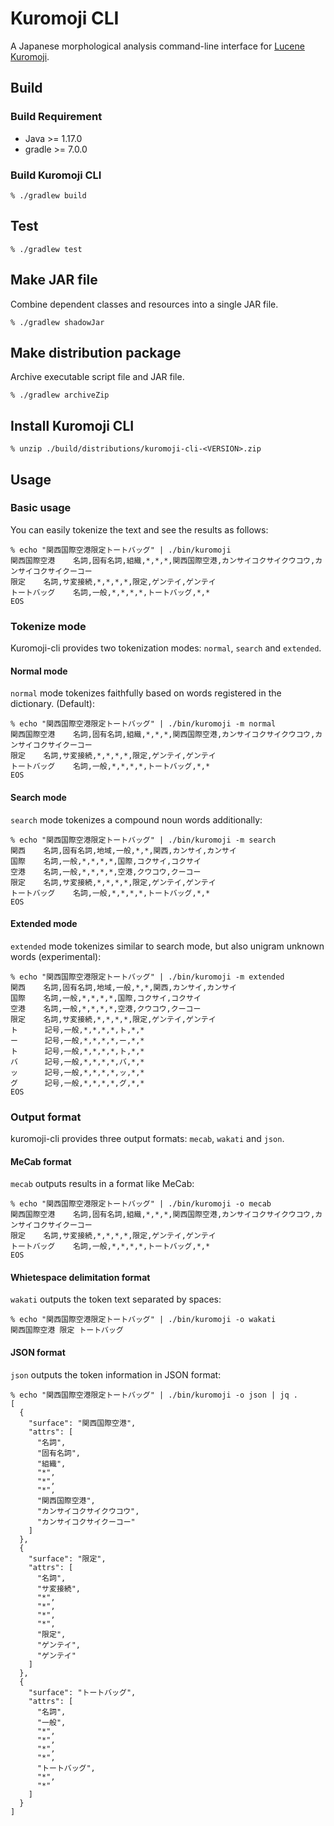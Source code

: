 # Kuromoji CLI

A Japanese morphological analysis command-line interface for [Lucene Kuromoji](https://github.com/apache/lucene-solr/tree/master/lucene/analysis/kuromoji).


## Build

### Build Requirement

- Java >= 1.17.0
- gradle >= 7.0.0

### Build Kuromoji CLI

```shell
% ./gradlew build
```


## Test

```shell
% ./gradlew test
```


## Make JAR file

Combine dependent classes and resources into a single JAR file.

```shell
% ./gradlew shadowJar
```


## Make distribution package

Archive executable script file and JAR file.

```shell
% ./gradlew archiveZip
```


## Install Kuromoji CLI

```shell
% unzip ./build/distributions/kuromoji-cli-<VERSION>.zip
```


## Usage

### Basic usage

You can easily tokenize the text and see the results as follows:

```shell
% echo "関西国際空港限定トートバッグ" | ./bin/kuromoji
関西国際空港    名詞,固有名詞,組織,*,*,*,関西国際空港,カンサイコクサイクウコウ,カンサイコクサイクーコー
限定    名詞,サ変接続,*,*,*,*,限定,ゲンテイ,ゲンテイ
トートバッグ    名詞,一般,*,*,*,*,トートバッグ,*,*
EOS
```

### Tokenize mode

Kuromoji-cli provides two tokenization modes: `normal`, `search` and `extended`.

#### Normal mode

`normal` mode tokenizes faithfully based on words registered in the dictionary. (Default):

```shell
% echo "関西国際空港限定トートバッグ" | ./bin/kuromoji -m normal
関西国際空港    名詞,固有名詞,組織,*,*,*,関西国際空港,カンサイコクサイクウコウ,カンサイコクサイクーコー
限定    名詞,サ変接続,*,*,*,*,限定,ゲンテイ,ゲンテイ
トートバッグ    名詞,一般,*,*,*,*,トートバッグ,*,*
EOS
```

#### Search mode

`search` mode tokenizes a compound noun words additionally:

```shell
% echo "関西国際空港限定トートバッグ" | ./bin/kuromoji -m search
関西    名詞,固有名詞,地域,一般,*,*,関西,カンサイ,カンサイ
国際    名詞,一般,*,*,*,*,国際,コクサイ,コクサイ
空港    名詞,一般,*,*,*,*,空港,クウコウ,クーコー
限定    名詞,サ変接続,*,*,*,*,限定,ゲンテイ,ゲンテイ
トートバッグ    名詞,一般,*,*,*,*,トートバッグ,*,*
EOS
```

#### Extended mode

`extended` mode tokenizes similar to search mode, but also unigram unknown words (experimental):

```shell
% echo "関西国際空港限定トートバッグ" | ./bin/kuromoji -m extended
関西    名詞,固有名詞,地域,一般,*,*,関西,カンサイ,カンサイ
国際    名詞,一般,*,*,*,*,国際,コクサイ,コクサイ
空港    名詞,一般,*,*,*,*,空港,クウコウ,クーコー
限定    名詞,サ変接続,*,*,*,*,限定,ゲンテイ,ゲンテイ
ト      記号,一般,*,*,*,*,ト,*,*
ー      記号,一般,*,*,*,*,ー,*,*
ト      記号,一般,*,*,*,*,ト,*,*
バ      記号,一般,*,*,*,*,バ,*,*
ッ      記号,一般,*,*,*,*,ッ,*,*
グ      記号,一般,*,*,*,*,グ,*,*
EOS
```

### Output format

kuromoji-cli provides three output formats: `mecab`, `wakati` and `json`.

#### MeCab format

`mecab` outputs results in a format like MeCab:

```shell
% echo "関西国際空港限定トートバッグ" | ./bin/kuromoji -o mecab
関西国際空港    名詞,固有名詞,組織,*,*,*,関西国際空港,カンサイコクサイクウコウ,カンサイコクサイクーコー
限定    名詞,サ変接続,*,*,*,*,限定,ゲンテイ,ゲンテイ
トートバッグ    名詞,一般,*,*,*,*,トートバッグ,*,*
EOS
```

#### Whietespace delimitation format

`wakati` outputs the token text separated by spaces:

```shell
% echo "関西国際空港限定トートバッグ" | ./bin/kuromoji -o wakati
関西国際空港 限定 トートバッグ
```

#### JSON format
`json` outputs the token information in JSON format:

```shell
% echo "関西国際空港限定トートバッグ" | ./bin/kuromoji -o json | jq .
[
  {
    "surface": "関西国際空港",
    "attrs": [
      "名詞",
      "固有名詞",
      "組織",
      "*",
      "*",
      "*",
      "関西国際空港",
      "カンサイコクサイクウコウ",
      "カンサイコクサイクーコー"
    ]
  },
  {
    "surface": "限定",
    "attrs": [
      "名詞",
      "サ変接続",
      "*",
      "*",
      "*",
      "*",
      "限定",
      "ゲンテイ",
      "ゲンテイ"
    ]
  },
  {
    "surface": "トートバッグ",
    "attrs": [
      "名詞",
      "一般",
      "*",
      "*",
      "*",
      "*",
      "トートバッグ",
      "*",
      "*"
    ]
  }
]
```
